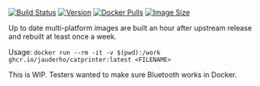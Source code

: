 
[![Build Status](https://github.com/jauderho/dockerfiles/workflows/catprinter/badge.svg)](https://github.com/jauderho/dockerfiles/actions)
[![Version](https://img.shields.io/docker/v/jauderho/catprinter/latest)](https://github.com/rbaron/catprinter/)
[![Docker Pulls](https://img.shields.io/docker/pulls/jauderho/catprinter)](https://hub.docker.com/r/jauderho/catprinter/)
[![Image Size](https://img.shields.io/docker/image-size/jauderho/catprinter/latest)](https://hub.docker.com/r/jauderho/catprinter/)

Up to date multi-platform images are built an hour after upstream release and rebuilt at least once a week.

Usage: `docker run --rm -it -v $(pwd):/work ghcr.io/jauderho/catprinter:latest <FILENAME>`

This is WIP. Testers wanted to make sure Bluetooth works in Docker.

